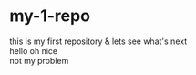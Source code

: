 # my-1-repo
this is my first repository &amp; lets see what's next 
<br>
hello oh nice
<br>
not my problem 